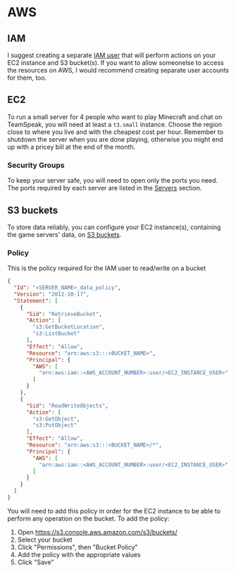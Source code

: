 # AWS

## IAM

I suggest creating a separate [IAM user](https://console.aws.amazon.com/iam/home#/users) that will perform actions on your EC2 instance and S3 bucket(s).
If you want to allow someonelse to access the resources on AWS, I would recommend creating separate user accounts for them, too.


## EC2

To run a small server for 4 people who want to play Minecraft and chat on TeamSpeak, you will need at least a `t3.small` instance.
Choose the region close to where you live and with the cheapest cost per hour.
Remember to shutdown the server when you are done playing, otherwise you might end up with a pricey bill at the end of the month.

### Security Groups

To keep your server safe, you will need to open only the ports you need.
The ports required by each server are listed in the [Servers](#servers) section.


## S3 buckets

To store data reliably, you can configure your EC2 instance(s), containing the game servers' data,
on [S3 buckets](https://s3.console.aws.amazon.com/s3/home).

### Policy

This is the policy required for the IAM user to read/write on a bucket

```json
{
  "Id": "<SERVER_NAME>_data_policy",
  "Version": "2012-10-17",
  "Statement": [
    {
      "Sid": "RetrieveBucket",
      "Action": [
        "s3:GetBucketLocation",
        "s3:ListBucket"
      ],
      "Effect": "Allow",
      "Resource": "arn:aws:s3:::<BUCKET_NAME>",
      "Principal": {
        "AWS": [
          "arn:aws:iam::<AWS_ACCOUNT_NUMBER>:user/<EC2_INSTANCE_USER>"
        ]
      }
    },
    {
      "Sid": "ReadWriteObjects",
      "Action": [
        "s3:GetObject",
        "s3:PutObject"
      ],
      "Effect": "Allow",
      "Resource": "arn:aws:s3:::<BUCKET_NAME>/*",
      "Principal": {
        "AWS": [
          "arn:aws:iam::<AWS_ACCOUNT_NUMBER>:user/<EC2_INSTANCE_USER>"
        ]
      }
    }
  ]
}
```

You will need to add this policy in order for the EC2 instance to be able to perform any operation on the bucket. To add the policy:
1. Open https://s3.console.aws.amazon.com/s3/buckets/
2. Select your bucket
3. Click "Permissions", then "Bucket Policy"
4. Add the policy with the appropriate values
5. Click "Save"
